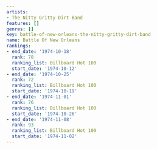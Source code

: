 ```yaml
---
artists:
- The Nitty Gritty Dirt Band
features: []
genres: []
key: battle-of-new-orleans-the-nitty-gritty-dirt-band
name: Battle Of New Orleans
rankings:
- end_date: '1974-10-18'
  rank: 78
  ranking_list: Billboard Hot 100
  start_date: '1974-10-12'
- end_date: '1974-10-25'
  rank: 72
  ranking_list: Billboard Hot 100
  start_date: '1974-10-19'
- end_date: '1974-11-01'
  rank: 76
  ranking_list: Billboard Hot 100
  start_date: '1974-10-26'
- end_date: '1974-11-08'
  rank: 93
  ranking_list: Billboard Hot 100
  start_date: '1974-11-02'
---
```



